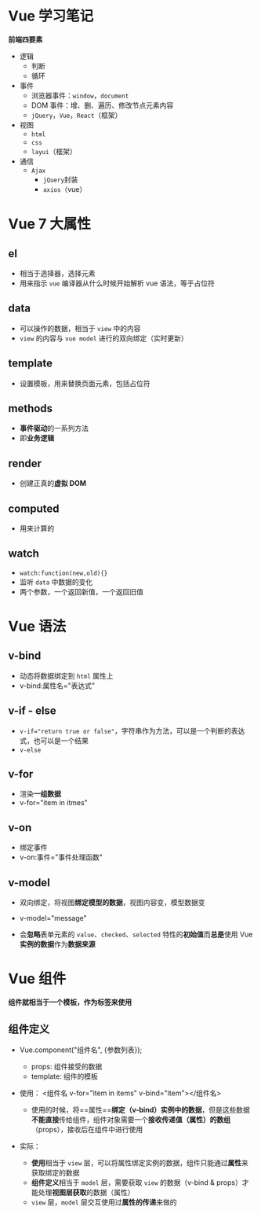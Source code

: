 # Vue 学习笔记

**前端四要素**

* 逻辑
  * 判断
  * 循环
* 事件
  * 浏览器事件：`window`，`document`
  * DOM 事件：增、删、遍历、修改节点元素内容
  * `jQuery`，`Vue`，`React`（框架）
* 视图
  * `html`
  * `css`
  * `layui`（框架）
* 通信
  * `Ajax` 
    * `jQuery`封装
    * `axios`（vue）

  	 

# Vue 7 大属性

## el

* 相当于选择器，选择元素
* 用来指示 `vue` 编译器从什么时候开始解析 vue 语法，等于占位符

## data

* 可以操作的数据，相当于 `view` 中的内容
* `view` 的内容与 `vue model` 进行的双向绑定（实时更新）

## template

* 设置模板，用来替换页面元素，包括占位符

## methods

* **事件驱动**的一系列方法
* 即**业务逻辑**

## render

* 创建正真的**虚拟 DOM**

## computed

* 用来计算的

## watch

* `watch:function(new,old){}`
* 监听 `data` 中数据的变化
* 两个参数，一个返回新值，一个返回旧值

# Vue 语法

## v-bind

* 动态将数据绑定到 `html` 属性上
* v-bind:属性名="表达式"

## v-if - else

* `v-if="return true or false"`，字符串作为方法，可以是一个判断的表达式，也可以是一个结果
* `v-else`

## v-for

* 渲染**一组数据**
* v-for="item in itmes"

## v-on

* 绑定事件
* v-on:事件="事件处理函数"

## v-model

* 双向绑定，将视图**绑定模型的数据**，视图内容变，模型数据变
* v-model="message"

* 会**忽略**表单元素的 `value`、`checked`、`selected` 特性的**初始值**而**总是**使用 Vue **实例的数据**作为**数据来源**

# Vue 组件

**组件就相当于一个模板，作为标签来使用**

## 组件定义

* Vue.component("组件名", {参数列表});

  * props: 组件接受的数据
  * template: 组件的模板

* 使用： <组件名 v-for="item in items" v-bind="item"></组件名>

  * 使用的时候，将==属性==**绑定（v-bind）**实例中的**数据**，但是这些数据**不能直接**传给组件，组件对象需要一个**接收传递值（属性）**的**数组**（props），接收后在组件中进行使用

* 实际：

  * **使用**相当于 `view` 层，可以将属性绑定实例的数据，组件只能通过**属性**来获取绑定的数据
  * **组件定义**相当于 `model` 层，需要获取 `view` 的数据（v-bind & props）才能处理**视图层获取**的数据（属性）
  * `view` 层，`model` 层交互使用过**属性的传递**来做的

  